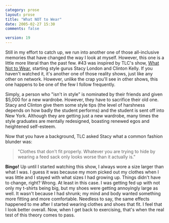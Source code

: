 ```yaml
---
category: prose
layout: prose
title: "What NOT to Wear"
date: 2005-02-27 15:30
comments: false

version: 19
---
```


Still in my effort to catch up, we run into another one of those all-inclusive memories that have changed the way I look at myself. However, this one is a little more literal than the past few. #43 was inspired by TLC's show, [What Not to Wear][1], starting style gurus Stacy London and Clinton Kelly. If you haven't watched it, it's another one of those reality shows, just like any other on network. However, unlike the crap you'll see in other shows, this one happens to be one of the few I follow frequently.

Simply, a person who "isn't in style" is nominated by their friends and given $5,000 for a new wardrobe. However, they have to sacrifice their old one. Stacy and Clinton give them some style tips (the level of harshness depends on how badly the student performs) and the student is sent off into New York. Although they are getting just a new wardrobe, many times the style graduates are mentally redesigned, boasting renewed egos and heightened self-esteem.

Now that you have a background, TLC asked Stacy what a common fashion blunder was:

> "Clothes that don't fit properly. Whatever you are trying to hide by wearing a feed sack only looks worse than it actually is."

**Bingo!** Up until I started watching this show, I always wore a size larger than what I was. I guess it was because my mom picked out my clothes when I was little and I stayed with what sizes I had growing up. Things didn't have to change, right? Wrong. At least in this case. I was getting fed up with not only my t-shirts being big, but my shoes were getting annoyingly large as well. It wasn't because I had shrunk; my mind and body wanted something more fitting and more comfortable. Needless to say, the same effects happened to me after I started wearing clothes and shoes that fit. I feel that I look better overall. Now, when I get back to exercising, that's when the real test of this theory comes to pass.

[1]: http://tlc.discovery.com/fansites/whatnottowear/whatnottowear.html
